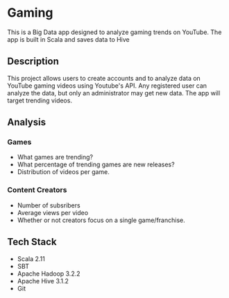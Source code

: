 # Gaming

This is a Big Data app designed to analyze gaming trends on YouTube. The app is built in Scala and saves data to Hive

## Description
This project allows users to create accounts and to analyze data on YouTube gaming videos using Youtube's API. Any registered user can analyze the data, but only an administrator may get new data. The app will target trending videos.

## Analysis

### Games
- What games are trending?
- What percentage of trending games are new releases?
- Distribution of videos per game.

### Content Creators
- Number of subsribers
- Average views per video
- Whether or not creators focus on a single game/franchise.

## Tech Stack
- Scala 2.11
- SBT
- Apache Hadoop 3.2.2
- Apache Hive 3.1.2
- Git
